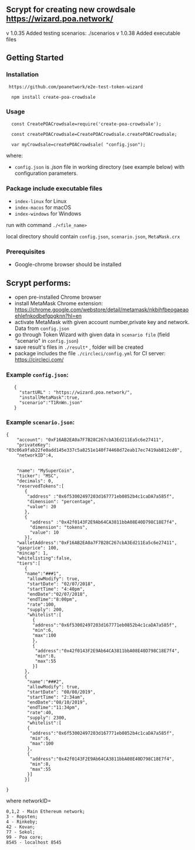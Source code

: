 ## Scrypt for creating new crowdsale   https://wizard.poa.network/
v 1.0.35 Added testing scenarios: ./scenarios
v 1.0.38 Added executable files

## Getting Started

### Installation
```
 https://github.com/poanetwork/e2e-test-token-wizard
```
```
  npm install create-poa-crowdsale
```
### Usage
```
  const CreatePOACrowdsale=require('create-poa-crowdsale');

  const createPOACrowdsale=CreatePOACrowdsale.createPOACrowdsale;

  var myCrowdsale=createPOACrowdsale( "config.json");
```
where:

* ```config.json``` is _.json_ file in working directory (see example below) with configuration parameters.

### Package include executable files 
 * ```index-linux``` for Linux
 * ```index-macos``` for macOS
 * ```index-windows``` for Windows
 
run with command   ```./<file_name>``` 

local directory should contain ```config.json```, ```scenario.json```, ```MetaMask.crx```


### Prerequisites

* Google-chrome browser should be installed


## Scrypt performs:

 * open pre-installed Chrome browser
 * install MetaMask Chrome extension: https://chrome.google.com/webstore/detail/metamask/nkbihfbeogaeaoehlefnkodbefgpgknn?hl=en
 * activate MetaMask with given account number,private key and network. Data from ```config.json```
 * go through Token Wizard with given data in  ```scenario file``` (field "scenario" in ```config.json```) 
 * save result's files in ```./result*``` , folder will be created
 * package includes the file   ```./circleci/config.yml```   for CI server: https://circleci.com/
### Example  ```config.json```:
 ```
    {
      "startURL" : "https://wizard.poa.network/",
      "installMetaMask":true,
      "scenario":"T1RnWn.json"
    }
  ```
### Example  ```scenario.json```:
```
{
    "account": "0xF16AB2EA0a7F7B28C267cbA3Ed211Ea5c6e27411",
    "privateKey": "03c06a9fab22fe0add145e337c5a8251e140f74468d72eab17ec7419ab812cd0",
    "networkID":4,


    "name": "MySuperCoin",
    "ticker": "MSC",
    "decimals": 0,
    "reservedTokens":[
       {
        "address" :"0x6f53002497203d167771eb0852b4c1caDA7a585f",
        "dimension": "percentage",
        "value": 20
       },
       {
         "address" :"0x42f0143F2E9Ab64CA3811bbA08E40D798C18E7f4",
         "dimension": "tokens",
         "value": 10
       }],
    "walletAddress":"0xF16AB2EA0a7F7B28C267cbA3Ed211Ea5c6e27411",
    "gasprice": 100,
    "mincap": 1,
    "whitelisting":false,
    "tiers":[
       {
       "name":"###1",
        "allowModify": true,
        "startDate": "02/07/2018",
        "startTime": "4:40pm",
        "endDate":"02/07/2018",
        "endTime":"8:00pm",
        "rate":100,
        "supply": 200,
        "whitelist":[
          {
          "address":"0x6f53002497203d167771eb0852b4c1caDA7a585f",
          "min":6,
          "max":100
          },
          {
           "address":"0x42f0143F2E9Ab64CA3811bbA08E40D798C18E7f4",
           "min":8,
           "max":55
          }]
       },
       {
        "name":"###2",
        "allowModify": true,
        "startDate": "08/08/2019",
        "startTime": "2:34am",
        "endDate":"08/10/2019",
        "endTime":"11:34pm",
        "rate":40,
        "supply": 2300,
        "whitelist":[
        {
         "address":"0x6f53002497203d167771eb0852b4c1caDA7a585f",
         "min":6,
         "max":100
        },
        {
         "address":"0x42f0143F2E9Ab64CA3811bbA08E40D798C18E7f4",
         "min":8,
         "max":55
        }]
       }]

}
```


 where networkID=
 ```
 0,1,2 - Main Ethereum network;
 3 - Ropsten;
 4 - Rinkeby;
 42 - Kovan;
 77 - Sokol;
 99 - Poa core;
 8545 - localhost 8545
 ```
 
 
 
 